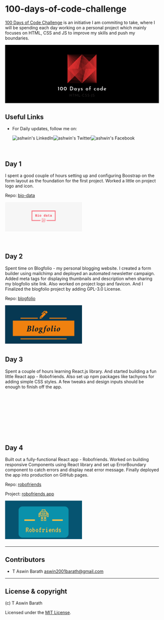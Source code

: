 # 100-days-of-code-challenge

[100 Days of Code Challenge](https://www.100daysofcode.com/) is an initiative I am commiting to take, where I will be spending each day working on a personal project which mainly focuses on HTML, CSS and JS to improve my skills and push my boundaries.

<p>
<img src="logo.png" alt="100 Days of Code" />
</p>

## Useful Links

- For Daily updates, follow me on:

    <a href="https://www.linkedin.com/in/aswim-barath/">
    <img align="left" alt="ashwin's LinkedIn" src="https://img.icons8.com/bubbles/50/000000/linkedin.png"/>

    </a>
    <a href="https://twitter.com/AswinBarath2">
    <img align="left" alt="ashwin's Twitter" src="https://img.icons8.com/bubbles/50/000000/twitter.png"/>
    </a>

    <a href="https://www.facebook.com/profile.php?id=100011683902531">
    <img align="left" alt="ashwin's Facebook" src="https://img.icons8.com/bubbles/50/000000/facebook.png"/>
    </a>

<br>
<br>
<br>



## Day 1

I spent a good couple of hours setting up and configuring Boostrap on the form layout as the foundation for the first project. Worked a little on project logo and icon.

Repo: [bio-data](https://github.com/AswinBarath/bio-data)


<a href="https://github.com/AswinBarath/bio-data">
    <img align="left" width="50%" alt="bio-data logo" src="bio-data.png"/>
</a>

<br> <br>
<br> <br>
<br> <br>
<br> <br>

## Day 2

Spent time on Blogfolio - my personal blogging website. I created a form builder using mailchimp and deployed an automated newsletter campaign. Added meta tags for displaying thumbnails and description when sharing my blogfolio site link. Also worked on project logo and favicon. And I Finalized the blogfolio project by adding GPL-3.0 License.

Repo: [blogfolio](https://github.com/AswinBarath/aswinbarath.github.io)


<a href="https://github.com/AswinBarath/aswinbarath.github.io">
    <img align="left" width="50%" alt="blogfolio logo" src="blogfolio.png"/>
</a>

<br> <br>
<br> <br>
<br> <br>
<br> <br>

## Day 3

Spent a couple of hours learning React.js library. And started building a fun little React app - Robofriends. Also set up npm packages like tachyons for adding simple CSS styles. A few tweaks and design inputs should be enough to finish off the app.

<br> <br>
<br> <br>
<br> <br>
<br> <br>

## Day 4

Built out a fully-functional React app - Robofriends. Worked on building responsive Components using React library and set up ErrorBoundary component to catch errors and display neat error message. Finally deployed the app into production on GitHub pages.

Repo: [robofriends](https://github.com/AswinBarath/robofriends)

Project: [robofriends app](https://aswinbarath.github.io/robofriends/)


<a href="https://aswinbarath.github.io/robofriends/">
    <img align="left" width="50%" alt="robofriends logo" src="robofriends.png"/>
</a>

<br> <br>
<br> <br>
<br> <br>
<br> <br>



---

## Contributors

- T Aswin Barath <aswin2001barath@gmail.com>

---

## License & copyright

(c) T Aswin Barath

Licensed under the [MIT License](LICENSE).